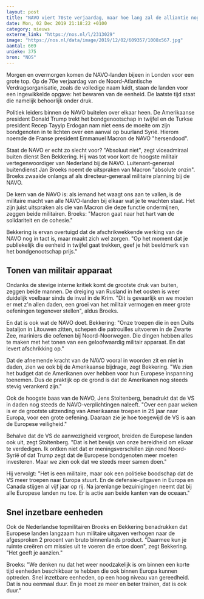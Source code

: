 ```yaml
---
layout: post
title: "NAVO viert 70ste verjaardag, maar hoe lang zal de alliantie nog leven?"
date: Mon, 02 Dec 2019 21:18:22 +0100
category: nieuws
externe_link: "https://nos.nl/l/2313029"
image: "https://nos.nl/data/image/2019/12/02/609357/1008x567.jpg"
aantal: 669
unieke: 375
bron: "NOS"
---
```


<p>Morgen en overmorgen komen de NAVO-landen bijeen in Londen voor een grote top. Op de 70e verjaardag van de Noord-Atlantische Verdragsorganisatie, zoals de volledige naam luidt, staan de landen voor een ingewikkelde opgave: het bewaren van de eenheid. De laatste tijd staat die namelijk behoorlijk onder druk.</p>
<p>Politiek leiders binnen de NAVO buitelen over elkaar heen. De Amerikaanse president Donald Trump trekt het bondgenootschap in twijfel en de Turkse president Recep Tayyip Erdogan nam niet eens de moeite om zijn bondgenoten in te lichten over een aanval op buurland Syrië. Hierom noemde de Franse president Emmanuel Macron de NAVO "hersendood".</p>
<p>Staat de NAVO er echt zo slecht voor? "Absoluut niet", zegt viceadmiraal buiten dienst Ben Bekkering. Hij was tot voor kort de hoogste militair vertegenwoordiger van Nederland bij de NAVO. Luitenant-generaal buitendienst Jan Broeks noemt de uitspraken van Macron "absolute onzin". Broeks zwaaide onlangs af als directeur-generaal militaire planning bij de NAVO.</p>
<p>De kern van de NAVO is: als iemand het waagt ons aan te vallen, is de militaire macht van alle NAVO-landen bij elkaar wat je te wachten staat. Het zijn juist uitspraken als die van Macron die deze functie ondermijnen, zeggen beide militairen. Broeks: "Macron gaat naar het hart van de solidariteit en de cohesie."</p>
<p>Bekkering is ervan overtuigd dat de afschrikwekkende werking van de NAVO nog in tact is, maar maakt zich wel zorgen. "Op het moment dat je publiekelijk die eenheid in twijfel gaat trekken, geef je hét beeldmerk van het bondgenootschap prijs."</p>
<h2>Tonen van militair apparaat</h2>
<p>Ondanks de stevige interne kritiek komt de grootste druk van buiten, zeggen beide mannen. De dreiging van Rusland in het oosten is weer duidelijk voelbaar sinds de inval in de Krim. "Dit is gevaarlijk en we moeten er met z'n allen daden, een groei van het militair vermogen en meer grote oefeningen tegenover stellen", aldus Broeks.</p>
<p>En dat is ook wat de NAVO doet. Bekkering: "Onze troepen die in een Duits bataljon in Litouwen zitten, schepen die patrouilles uitvoeren in de Zwarte Zee, mariniers die oefenen bij Noord-Noorwegen. Die dingen hebben alles te maken met het tonen van een geloofwaardig militair apparaat. En dat levert afschrikking op."</p>
<p>Dat de afnemende kracht van de NAVO vooral in woorden zit en niet in daden, zien we ook bij de Amerikaanse bijdrage, zegt Bekkering. "We zien het budget dat de Amerikanen over hebben voor hun Europese inspanning toenemen. Dus de praktijk op de grond is dat de Amerikanen nog steeds stevig verankerd zijn."</p>
<p>Ook de hoogste baas van de NAVO, Jens Stoltenberg, benadrukt dat de VS in daden nog steeds de NAVO-verplichtingen naleeft. "Over een paar weken is er de grootste uitzending van Amerikaanse troepen in 25 jaar naar Europa, voor een grote oefening. Daaraan zie je hoe toegewijd de VS is aan de Europese veiligheid."</p>
<p>Behalve dat de VS de aanwezigheid vergroot, breiden de Europese landen ook uit, zegt Stoltenberg. "Dat is het bewijs van onze bereidheid om elkaar te verdedigen. Ik ontken niet dat er meningsverschillen zijn rond Noord-Syrië of dat Trump zegt dat de Europese bondgenoten meer moeten investeren. Maar we zien ook dat we steeds meer samen doen."</p>
<p>Hij vervolgt: "Het is een militaire, maar ook een politieke boodschap dat de VS meer troepen naar Europa stuurt. En de defensie-uitgaven in Europa en Canada stijgen al vijf jaar op rij. Na jarenlange bezuinigingen neemt dat bij alle Europese landen nu toe. Er is actie aan beide kanten van de oceaan."</p>
<h2>Snel inzetbare eenheden</h2>
<p>Ook de Nederlandse topmilitairen Broeks en Bekkering benadrukken dat Europese landen langzaam hun militaire uitgaven verhogen naar de afgesproken 2 procent van bruto binnenlands product. "Daarmee kun je ruimte creëren om missies uit te voeren die ertoe doen", zegt Bekkering. "Het geeft je aanzien."</p>
<p>Broeks: "We denken nu dat het weer noodzakelijk is om binnen een korte tijd eenheden beschikbaar te hebben die ook binnen Europa kunnen optreden. Snel inzetbare eenheden, op een hoog niveau van gereedheid. Dat is nou eenmaal duur. En je moet ze meer en beter trainen, dat is ook duur."</p>
